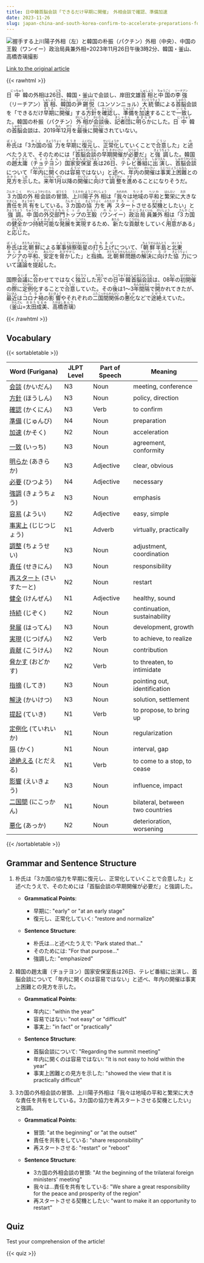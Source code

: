 ```yaml
---
title: 日中韓首脳会談「できるだけ早期に開催」　外相会談で確認、準備加速
date: 2023-11-26
slug: japan-china-and-south-korea-confirm-to-accelerate-preparations-for-a-trilateral-summit-meeting-and-to-hold-it-as-early-as-possible-during-the-foreign-ministers-meeting
---
```


![握手する上川陽子外相（左）と韓国の朴振（パクチン）外相（中央）、中国の王毅（ワンイー）政治局員兼外相=2023年11月26日午後3時2分、韓国・釜山、高橋杏璃撮影](https://www.asahicom.jp/imgopt/img/66a60fa37a/comm_L/AS20231126001994.jpg "握手する上川陽子外相（左）と韓国の朴振（パクチン）外相（中央）、中国の王毅（ワンイー）政治局員兼外相=2023年11月26日午後3時2分、韓国・釜山、高橋杏璃撮影")

[Link to the original article](https://asahi.com/articles/ASRCV624TRCVUHBI023.html?iref=comtop_7_02)

{{< rawhtml >}}
<p>日<ruby>中<rt>にっちゅう</rt></ruby>韓<ruby>の<rt></rt></ruby>外相<ruby>は<rt></rt></ruby>26<ruby>日<rt>にち</rt></ruby>、韓国<ruby>・<rt></rt></ruby>釜山<ruby>で<rt></rt></ruby>会談<ruby>し<rt></rt></ruby>、岸田文雄<ruby>首相<rt>しゅしょう</rt></ruby>と<ruby>中国<rt>ちゅうごく</rt></ruby>の<ruby>李強<rt>リーチアン</rt></ruby>（<ruby>リーチアン<rt></rt></ruby>）<ruby>首相<rt>しゅしょう</rt></ruby>、<ruby>韓国<rt>かんこく</rt></ruby>の<ruby>尹錫悦<rt>ユンソンニョル</rt></ruby>（<ruby>ユンソンニョル<rt></rt></ruby>）<ruby>大統領<rt>だいとうりょう</rt></ruby>による<ruby>首脳<rt>しゅのう</rt></ruby>会談<ruby>を<rt></rt></ruby>「<ruby>できるだけ<rt></rt></ruby><ruby>早期<rt>そうき</rt></ruby>に<ruby>開催<rt>かいさい</rt></ruby>」する<ruby>方針<rt>ほうしん</rt></ruby>を<ruby>確認<rt>かくにん</rt></ruby>し、<ruby>準備<rt>じゅんび</rt></ruby>を<ruby>加速<rt>かそく</rt></ruby>することで<ruby>一致<rt>いっち</rt></ruby>した。韓国<ruby>の<rt></rt></ruby>朴振<ruby>（<rt></rt></ruby>パクチン<ruby>）<rt></rt></ruby><ruby>外相<rt>がいしょう</rt></ruby>が<ruby>会談<rt>かいだん</rt></ruby><ruby>後<rt>ご</rt></ruby>、<ruby>記者団<rt>きしゃだん</rt></ruby>に<ruby>明らか<rt>あきらか</rt></ruby>にした。日<ruby>中<rt>にっちゅう</rt></ruby>韓<ruby>の<rt></rt></ruby><ruby>首脳<rt>しゅのう</rt></ruby>会談<ruby>は<rt></rt></ruby>、2019<ruby>年<rt>ねん</rt></ruby>12<ruby>月<rt>がつ</rt></ruby>を<ruby>最後<rt>さいご</rt></ruby>に<ruby>開催<rt>かいさい</rt></ruby>されていない。</p>

<p><ruby>朴氏<rt>ぱくし</rt></ruby>は「3<ruby>カ国<rt>かこく</rt></ruby>の<ruby>協力<rt>きょうりょく</rt></ruby>を<ruby>早期<rt>そうき</rt></ruby>に<ruby>復元<rt>ふくげん</rt></ruby>し、<ruby>正常化<rt>せいじょうか</rt></ruby>していくことで<ruby>合意<rt>ごうい</rt></ruby>した」と<ruby>述<rt>の</rt></ruby>べたうえで、そのためには「<ruby>首脳<rt>しゅのう</rt></ruby><ruby>会談<rt>かいだん</rt></ruby>の<ruby>早期<rt>そうき</rt></ruby><ruby>開催<rt>かいさい</rt></ruby>が<ruby>必要<rt>ひつよう</rt></ruby>だ」と<ruby>強調<rt>きょうちょう</rt></ruby>した。韓国の<ruby>趙太庸<rt>チョテヨン</rt></ruby>（<ruby>チョテヨン<rt>ちょてよん</rt></ruby>）<ruby>国家<rt>こっか</rt></ruby><ruby>安保<rt>あんぽ</rt></ruby><ruby>室<rt>しつ</rt></ruby><ruby>長<rt>ちょう</rt></ruby>は26<ruby>日<rt>にち</rt></ruby>、<ruby>テレビ<rt>てれび</rt></ruby><ruby>番組<rt>ばんぐみ</rt></ruby>に<ruby>出演<rt>しゅつえん</rt></ruby>し、<ruby>首脳<rt>しゅのう</rt></ruby><ruby>会談<rt>かいだん</rt></ruby>について「<ruby>年内<rt>ねんない</rt></ruby>に<ruby>開<rt>ひら</rt></ruby>くのは<ruby>容易<rt>ようい</rt></ruby>ではない」と<ruby>述<rt>の</rt></ruby>べ、<ruby>年内<rt>ねんない</rt></ruby>の<ruby>開催<rt>かいさい</rt></ruby>は<ruby>事実上<rt>じじつじょう</rt></ruby><ruby>困難<rt>こんなん</rt></ruby>との<ruby>見方<rt>みかた</rt></ruby>を<ruby>示<rt>しめ</rt></ruby>した。<ruby>来年<rt>らいねん</rt></ruby>1<ruby>月<rt>がつ</rt></ruby>以降の<ruby>開催<rt>かいさい</rt></ruby>に<ruby>向<rt>む</rt></ruby>けて<ruby>調整<rt>ちょうせい</rt></ruby>を<ruby>進<rt>すす</rt></ruby>めることになりそうだ。</p>

<p><ruby>3<rt>さん</rt></ruby><ruby>カ国<rt>かこく</rt></ruby>の<ruby>外相<rt>がいしょう</rt></ruby><ruby>会談<rt>かいだん</rt></ruby>の<ruby>冒頭<rt>ぼうとう</rt></ruby>、<ruby>上川陽子<rt>うえかわ ようこ</rt></ruby><ruby>外相<rt>がいしょう</rt></ruby>は「<ruby>我々<rt>われわれ</rt></ruby>は<ruby>地域<rt>ちいき</rt></ruby>の<ruby>平和<rt>へいわ</rt></ruby>と<ruby>繁栄<rt>はんえい</rt></ruby>に<ruby>大<rt>おお</rt></ruby>きな<ruby>責任<rt>せきにん</rt></ruby>を<ruby>共有<rt>きょうゆう</rt></ruby>をしている。<ruby>3<rt>さん</rt></ruby><ruby>カ国<rt>かこく</rt></ruby>の<ruby>協力<rt>きょうりょく</rt></ruby>を<ruby>再<rt>ふたたび</rt></ruby><ruby>スタート<rt>すたーと</rt></ruby>させる<ruby>契機<rt>けいき</rt></ruby>としたい」と<ruby>強調<rt>きょうちょう</rt></ruby>。<ruby>中国<rt>ちゅうごく</rt></ruby>の<ruby>外交<rt>がいこう</rt></ruby><ruby>部門<rt>ぶもん</rt></ruby><ruby>トップ<rt>とっぷ</rt></ruby>の<ruby>王毅<rt>わんい</rt></ruby>（<ruby>ワンイー<rt>わんいー</rt></ruby>）<ruby>政治<rt>せいじ</rt></ruby><ruby>局員<rt>きょくいん</rt></ruby>兼<ruby>外相<rt>がいしょう</rt></ruby>は「<ruby>3<rt>さん</rt></ruby><ruby>カ国<rt>かこく</rt></ruby>の<ruby>健全<rt>けんぜん</rt></ruby>かつ<ruby>持続<rt>じぞく</rt></ruby><ruby>可能<rt>かのう</rt></ruby>な<ruby>発展<rt>はってん</rt></ruby>を<ruby>実現<rt>じつげん</rt></ruby>するため、<ruby>新<rt>あたら</rt></ruby>たな<ruby>貢献<rt>こうけん</rt></ruby>をしていく<ruby>用意<rt>ようい</rt></ruby>がある」と<ruby>応じ<rt>おうじ</rt></ruby>た。</p>

<p><ruby>朴氏<rt>ぱくし</rt></ruby>は<ruby>北朝鮮<rt>きたちょうせん</rt></ruby>による<ruby>軍事<rt>ぐんじ</rt></ruby><ruby>偵察<rt>ていさつ</rt></ruby><ruby>衛星<rt>えいせい</rt></ruby>の<ruby>打ち上げ<rt>うちあげ</rt></ruby>について、「<ruby>朝鮮<rt>ちょうせん</rt></ruby><ruby>半島<rt>はんとう</rt></ruby>と<ruby>北東<rt>ほくとう</rt></ruby><ruby>アジア<rt>あじあ</rt></ruby>の<ruby>平和<rt>へいわ</rt></ruby>、<ruby>安定<rt>あんてい</rt></ruby>を<ruby>脅かし<rt>おびやかし</rt></ruby>た」と<ruby>指摘<rt>して</rt></ruby>。<ruby>北朝鮮<rt>きたちょうせん</rt></ruby><ruby>問題<rt>もんだい</rt></ruby>の<ruby>解決<rt>かいけつ</rt></ruby>に<ruby>向け<rt>むけ</rt></ruby>た<ruby>協力<rt>きょうりょく</rt></ruby>について<ruby>議論<rt>ぎろん</rt></ruby>を<ruby>提起<rt>ていき</rt></ruby>した。</p>

<p>国際<ruby>会議<rt>かいぎ</rt></ruby>に<ruby>合<rt>あわ</rt></ruby>わせてではなく<ruby>独立<rt>どくりつ</rt></ruby>した<ruby>形<rt>かたち</rt></ruby>での<ruby>日中韓<rt>にっちゅうかん</rt></ruby><ruby>首脳<rt>しゅのう</rt></ruby><ruby>会談<rt>かいだん</rt></ruby>は、08<ruby>年<rt>ねん</rt></ruby>の<ruby>初<rt>はつ</rt></ruby><ruby>開催<rt>かいさい</rt></ruby>の<ruby>際<rt>さい</rt></ruby>に<ruby>定例<rt>ていれい</rt></ruby>化することで<ruby>合意<rt>ごうい</rt></ruby>していた。その<ruby>後<rt>ご</rt></ruby>は1～3<ruby>年<rt>ねん</rt></ruby><ruby>間<rt>かん</rt></ruby><ruby>隔<rt>かく</rt></ruby>で<ruby>開<rt>ひら</rt></ruby>かれてきたが、<ruby>最近<rt>さいきん</rt></ruby>は<ruby>コロナ<rt>ころな</rt></ruby><ruby>禍<rt>か</rt></ruby>の<ruby>影響<rt>えいきょう</rt></ruby>やそれぞれの<ruby>二<rt>ふた</rt></ruby><ruby>国間<rt>こっかん</rt></ruby><ruby>関係<rt>かんけい</rt></ruby>の<ruby>悪化<rt>あっか</rt></ruby>などで<ruby>途絶<rt>とぜつ</rt></ruby>えていた。（<ruby>釜山<rt>かんざん</rt></ruby>=<ruby>太田<rt>おおた</rt></ruby><ruby>成美<rt>なるみ</rt></ruby>、<ruby>高橋<rt>たかはし</rt></ruby><ruby>杏璃<rt>あんり</rt></ruby>）</p>
{{< /rawhtml >}}

## Vocabulary


{{< sortabletable >}}

| Word (Furigana) | JLPT Level | Part of Speech | Meaning |
|-----------------|------------|----------------|---------|
|[会談](https://jisho.org/search/%E4%BC%9A%E8%AB%87) (かいだん)| N3 | Noun | meeting, conference |
|[方針](https://jisho.org/search/%E6%96%B9%E9%87%9D) (ほうしん)| N3 | Noun | policy, direction |
|[確認](https://jisho.org/search/%E7%A2%BA%E8%AA%8D) (かくにん)| N3 | Verb | to confirm |
|[準備](https://jisho.org/search/%E6%BA%96%E5%82%99) (じゅんび)| N4 | Noun | preparation |
|[加速](https://jisho.org/search/%E5%8A%A0%E9%80%9F) (かそく)| N2 | Noun | acceleration |
|[一致](https://jisho.org/search/%E4%B8%80%E8%87%B4) (いっち)| N3 | Noun | agreement, conformity |
|[明らか](https://jisho.org/search/%E6%98%8E%E3%82%89%E3%81%8B) (あきらか)| N3 | Adjective | clear, obvious |
|[必要](https://jisho.org/search/%E5%BF%85%E8%A6%81) (ひつよう)| N4 | Adjective | necessary |
|[強調](https://jisho.org/search/%E5%BC%B7%E8%AA%BF) (きょうちょう)| N3 | Noun | emphasis |
|[容易](https://jisho.org/search/%E5%AE%B9%E6%98%93) (ようい)| N2 | Adjective | easy, simple |
|[事実上](https://jisho.org/search/%E4%BA%8B%E5%AE%9F%E4%B8%8A) (じじつじょう)| N1 | Adverb | virtually, practically |
|[調整](https://jisho.org/search/%E8%AA%BF%E6%95%B4) (ちょうせい)| N3 | Noun | adjustment, coordination |
|[責任](https://jisho.org/search/%E8%B2%AC%E4%BB%BB) (せきにん)| N3 | Noun | responsibility |
|[再スタート](https://jisho.org/search/%E5%86%8D%E3%82%B9%E3%82%BF%E3%83%BC%E3%83%88) (さいすたーと)| N2 | Noun | restart |
|[健全](https://jisho.org/search/%E5%81%A5%E5%85%A8) (けんぜん)| N1 | Adjective | healthy, sound |
|[持続](https://jisho.org/search/%E6%8C%81%E7%B6%9A) (じぞく)| N2 | Noun | continuation, sustainability |
|[発展](https://jisho.org/search/%E7%99%BA%E5%B1%95) (はってん)| N3 | Noun | development, growth |
|[実現](https://jisho.org/search/%E5%AE%9F%E7%8F%BE) (じつげん)| N2 | Verb | to achieve, to realize |
|[貢献](https://jisho.org/search/%E8%B2%A2%E7%8C%AE) (こうけん)| N2 | Noun | contribution |
|[脅かす](https://jisho.org/search/%E8%84%85%E3%81%8B%E3%81%99) (おどかす)| N2 | Verb | to threaten, to intimidate |
|[指摘](https://jisho.org/search/%E6%8C%87%E6%91%98) (してき)| N3 | Noun | pointing out, identification |
|[解決](https://jisho.org/search/%E8%A7%A3%E6%B1%BA) (かいけつ)| N3 | Noun | solution, settlement |
|[提起](https://jisho.org/search/%E6%8F%90%E8%B5%B7) (ていき)| N1 | Verb | to propose, to bring up |
|[定例化](https://jisho.org/search/%E5%AE%9A%E4%BE%8B%E5%8C%96) (ていれいか)| N1 | Noun | regularization |
|[隔](https://jisho.org/search/%E9%9A%94) (かく)| N1 | Noun | interval, gap |
|[途絶える](https://jisho.org/search/%E9%80%94%E7%B5%B6%E3%81%88%E3%82%8B) (とだえる)| N1 | Verb | to come to a stop, to cease |
|[影響](https://jisho.org/search/%E5%BD%B1%E9%9F%BF) (えいきょう)| N3 | Noun | influence, impact |
|[二国間](https://jisho.org/search/%E4%BA%8C%E5%9B%BD%E9%96%93) (にこっかん)| N1 | Noun | bilateral, between two countries |
|[悪化](https://jisho.org/search/%E6%82%AA%E5%8C%96) (あっか)| N2 | Noun | deterioration, worsening |

{{< /sortabletable >}}


## Grammar and Sentence Structure

1. 朴氏は「3カ国の協力を早期に復元し、正常化していくことで合意した」と述べたうえで、そのためには「首脳会談の早期開催が必要だ」と強調した。

   - **Grammatical Points**: 
     - 早期に: "early" or "at an early stage"
     - 復元し、正常化していく: "restore and normalize"

   - **Sentence Structure**:
     - 朴氏は...と述べたうえで: "Park stated that..."
     - そのためには: "For that purpose..."
     - 強調した: "emphasized"

2. 韓国の趙太庸（チョテヨン）国家安保室長は26日、テレビ番組に出演し、首脳会談について「年内に開くのは容易ではない」と述べ、年内の開催は事実上困難との見方を示した。

   - **Grammatical Points**: 
     - 年内に: "within the year"
     - 容易ではない: "not easy" or "difficult"
     - 事実上: "in fact" or "practically"

   - **Sentence Structure**:
     - 首脳会談について: "Regarding the summit meeting"
     - 年内に開くのは容易ではない: "It is not easy to hold within the year"
     - 事実上困難との見方を示した: "showed the view that it is practically difficult"

3. 3カ国の外相会談の冒頭、上川陽子外相は「我々は地域の平和と繁栄に大きな責任を共有をしている。3カ国の協力を再スタートさせる契機としたい」と強調。

   - **Grammatical Points**: 
     - 冒頭: "at the beginning" or "at the outset"
     - 責任を共有をしている: "share responsibility"
     - 再スタートさせる: "restart" or "reboot"

   - **Sentence Structure**:
     - 3カ国の外相会談の冒頭: "At the beginning of the trilateral foreign ministers' meeting"
     - 我々は...責任を共有をしている: "We share a great responsibility for the peace and prosperity of the region"
     - 再スタートさせる契機としたい: "want to make it an opportunity to restart"

## Quiz

Test your comprehension of the article!

{{< quiz >}}